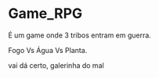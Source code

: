 # Game_RPG

É um game onde 3 tribos entram em guerra.

Fogo Vs Água Vs Planta.

vai dá certo, galerinha do mal
